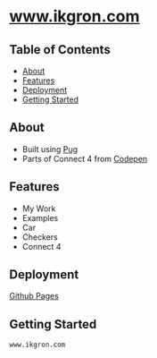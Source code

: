 # www.ikgron.com


## Table of Contents
- [About](#about)
- [Features](#features)
- [Deployment](#deployment)
- [Getting Started](#getting-started)


## About

- Built using [Pug](https://pugjs.org/api/getting-started.html)
- Parts of Connect 4 from [Codepen](https://codepen.io/r00k/pen/pvRaGq)

## Features

- My Work
- Examples
- Car
- Checkers
- Connect 4

## Deployment

[Github Pages](https://pages.github.com/)

## Getting Started


```bash
www.ikgron.com
